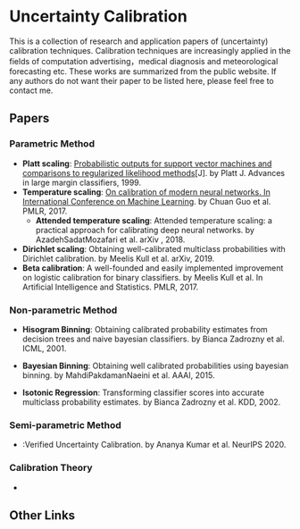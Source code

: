 # Uncertainty Calibration
This is a collection of research and application papers of (uncertainty) calibration techniques. Calibration techniques are increasingly applied in the fields of computation advertising，medical diagnosis and meteorological forecasting etc. These works are summarized from the public website. If any authors do not want their paper to be listed here, please feel free to contact me.

## Papers
### Parametric Method
- **Platt scaling**: [Probabilistic outputs for support vector machines and comparisons to regularized likelihood methods](https://home.cs.colorado.edu/~mozer/Teaching/syllabi/6622/papers/Platt1999.pdf)[J]. by Platt J.  Advances in large margin classifiers, 1999.
- **Temperature scaling**: [On calibration of modern neural networks. In International Conference on Machine Learning](http://proceedings.mlr.press/v70/guo17a.html). by Chuan Guo et al. PMLR, 2017. 
  - **Attended temperature scaling**: Attended temperature scaling: a practical approach for calibrating deep neural networks. by AzadehSadatMozafari et al. arXiv , 2018.
- **Dirichlet scaling**: Obtaining well-calibrated multiclass probabilities with Dirichlet calibration. by Meelis Kull et al. arXiv, 2019.
- **Beta calibration**: A well-founded and easily implemented improvement on logistic calibration for binary classifiers. by Meelis Kull et al. In Artificial Intelligence and Statistics. PMLR, 2017.


### Non-parametric Method
- **Hisogram Binning**: Obtaining calibrated probability estimates from decision trees and naive bayesian classifiers. by Bianca Zadrozny et al. ICML, 2001.
- **Bayesian Binning**: Obtaining well calibrated probabilities using bayesian binning. by MahdiPakdamanNaeini et al. AAAI, 2015.

- **Isotonic Regression**: Transforming classifier scores into accurate multiclass probability estimates. by Bianca Zadrozny et al. KDD, 2002.


### Semi-parametric Method
- :Verified Uncertainty Calibration. by Ananya Kumar et al. NeurIPS 2020.

### Calibration Theory
- 

## Other Links

